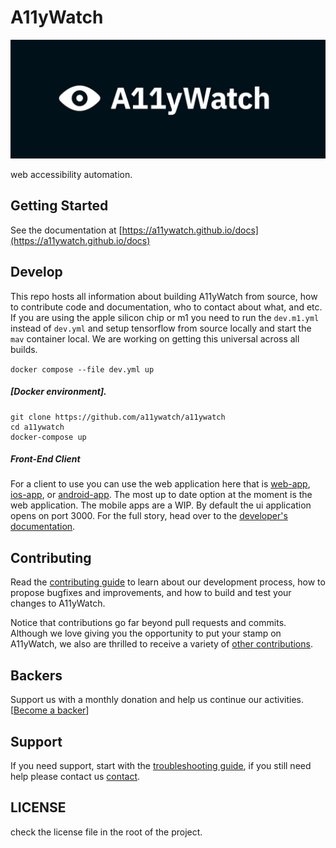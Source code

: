 # A11yWatch

![A11yWatch](https://raw.githubusercontent.com/A11yWatch/Project-Screenshots/master/banner.jpeg?raw=true "A11yWatch Logo")

web accessibility automation.

## Getting Started

See the documentation at [https://a11ywatch.github.io/docs](https://a11ywatch.github.io/docs)

## Develop

This repo hosts all information about
building A11yWatch from source, how to contribute code
and documentation, who to contact about what, and etc. If you are using the apple silicon chip or m1 you need to run the `dev.m1.yml` instead of `dev.yml` and setup tensorflow from source locally and start the `mav` container local. We are working on getting this universal across all builds. 

`docker compose --file dev.yml up`

##### [Docker environment].

```
git clone https://github.com/a11ywatch/a11ywatch
cd a11ywatch
docker-compose up
```

##### Front-End Client

For a client to use you can use the web application here that is [web-app](https://github.com/A11yWatch/a11ywatch-web), [ios-app](https://github.com/A11yWatch/a11ywatch-ios), or [android-app](https://github.com/A11yWatch/a11ywatch-android). The most up to date option at the moment is the web application. The mobile apps are a WIP.
By default the ui application opens on port 3000. For the full story, head over to the [developer's documentation](https://a11ywatch.github.io/a11ywatch-docs/docs/getting-started).

## Contributing

Read the [contributing guide](/CONTRIBUTING.md) to learn about our development process, how to propose bugfixes and improvements, and how to build and test your changes to A11yWatch.

Notice that contributions go far beyond pull requests and commits.
Although we love giving you the opportunity to put your stamp on A11yWatch, we also are thrilled to receive a variety of [other contributions](https://a11ywatch.com/faq).

## Backers

Support us with a monthly donation and help us continue our activities. [[Become a backer](https://opencollective.com/a11ywatch#backer)]

## Support

If you need support, start with the [troubleshooting guide](https://a11ywatch.github.io/docs/troubleshooting),
if you still need help please contact us [contact](https://a11ywatch.github.io/docs/blog).

## LICENSE

check the license file in the root of the project.
